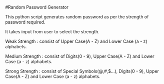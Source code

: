 #Random Password Generator

This python script generates random password as per the strength of password required.

It takes input from user to select the strength.

Weak Strength : consist of Upper Case(A - Z) and Lower Case (a - z) alphabets.

Medium Strength : consist of Digits(0 - 9), Upper Case(A - Z) and Lower Case (a - z) alphabets.

Strong Strength : consist of Special Symbols(@,#,$...), Digits(0 - 9), Upper Case(A - Z) and Lower Case (a - z) alphabets.

  

